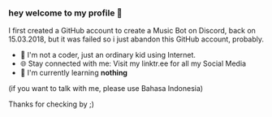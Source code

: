 ### hey welcome to my profile 👋

I first created a GitHub account to create a Music Bot on Discord, back on 15.03.2018, but it was failed so i just abandon this GitHub account, probably.

- 👤 I'm not a coder, just an ordinary kid using Internet.
- 🌐 Stay connected with me: Visit my linktr.ee for all my Social Media
- 🌱 I'm currently learning **nothing**

(if you want to talk with me, please use Bahasa Indonesia)

Thanks for checking by ;)

<!--
**starshyosu/starshyosu** is a ✨ _special_ ✨ repository because its `README.md` (this file) appears on your GitHub profile.

Here are some ideas to get you started:

- 🔭 I’m currently working on ...
- 🌱 I’m currently learning ...
- 👯 I’m looking to collaborate on ...
- 🤔 I’m looking for help with ...
- 💬 Ask me about ...
- 📫 How to reach me: ...
- 😄 Pronouns: ...
- ⚡ Fun fact: ...
-->
